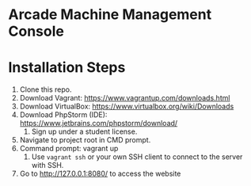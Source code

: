 # Arcade Machine Management Console

# Installation Steps
1. Clone this repo.
2. Download Vagrant: https://www.vagrantup.com/downloads.html
3. Download VirtualBox: https://www.virtualbox.org/wiki/Downloads
4. Download PhpStorm (IDE): https://www.jetbrains.com/phpstorm/download/
    1. Sign up under a student license.
5. Navigate to project root in CMD prompt.
6. Command prompt: vagrant up
    1. Use `vagrant ssh` or your own SSH client to connect to the server with SSH.
7. Go to http://127.0.0.1:8080/ to access the website

